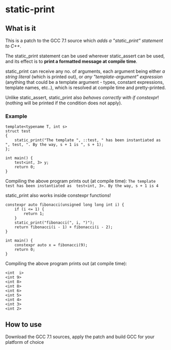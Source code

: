 # static-print

## What is it
This is a patch to the GCC 7.1 source which *adds a "static_print" statement to C++*.

The static_print statement can be used wherever static_assert can be used, and its effect is to **print a formatted message at compile time**.

static_print can receive any no. of arguments, each argument being either *a string literal* (which is printed out), or *any "template-argument" expression* (anything that could be a template argument - types, constant expressions, template names, etc..), which is resolved at compile time and pretty-printed.

Unlike static_assert, static_print also *behaves correctly with if constexpr*! (nothing will be printed if the condition does not apply).

### Example
```
template<typename T, int s>
struct test
{
    static_print("The template ", ::test, " has been instantiated as ", test, ". By the way, s + 1 is ", s + 1);
};

int main() {
    test<int, 3> y;
    return 0;
}
```

Compiling the above program prints out (at compile time):
`The template test has been instantiated as  test<int, 3>. By the way, s + 1 is 4`

static_print also works inside constexpr functions!
```
constexpr auto fibonacci(unsigned long long int i) {
    if (i <= 1) {
        return 1;
    }
    static_print("fibonacci(", i, ")");
    return fibonacci(i - 1) + fibonacci(i - 2);
}

int main() {
    constexpr auto x = fibonacci(9);
    return 0;
}
```
Compiling the above program prints out (at compile time):
```
<int  i>
<int 9>
<int 8>
<int 8>
<int 6>
<int 5>
<int 4>
<int 3>
<int 2>
```
## How to use
Download the GCC 7.1 sources, apply the patch and build GCC for your platform of choice
